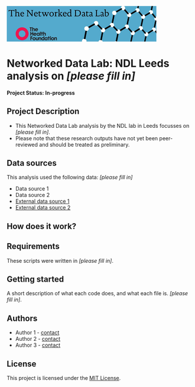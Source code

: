 <img src="ndlbanner.png" width="405" height="96">

# Networked Data Lab: NDL Leeds analysis on *[please fill in]*

#### Project Status: In-progress

## Project Description

- This Networked Data Lab analysis by the NDL lab in Leeds focusses on *[please fill in]*.
- Please note that these research outputs have not yet been peer-reviewed and should be treated as preliminary.

## Data sources

This analysis used the following data: *[please fill in]*

- Data source 1
- Data source 2
- [External data source 1](www.google.com)
- [External data source 2](www.google.com)

## How does it work?

## Requirements

These scripts were written in *[please fill in]*.

## Getting started

A short description of what each code does, and what each file is. *[please fill in]*.

## Authors

- Author 1 - [contact](name@domain.ac.uk)
- Author 2 - [contact](name@domain.ac.uk)
- Author 3 - [contact](name@domain.ac.uk)

## License

This project is licensed under the [MIT License](https://opensource.org/licenses/MIT).
